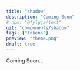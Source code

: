 ```yaml
---
title: "shadow"
description: "Coming Soon"
# npm: "@fylgja/text"
git: "components/shadow"
tags: ["tokens"]
preview: "theme.png"
draft: true
---
```


Coming Soon...

